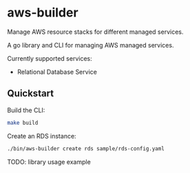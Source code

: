 # aws-builder

Manage AWS resource stacks for different managed services.

A go library and CLI for managing AWS managed services.

Currently supported services:
* Relational Database Service

## Quickstart

Build the CLI:

```bash
make build
```

Create an RDS instance:

```bash
./bin/aws-builder create rds sample/rds-config.yaml
```

TODO: library usage example

